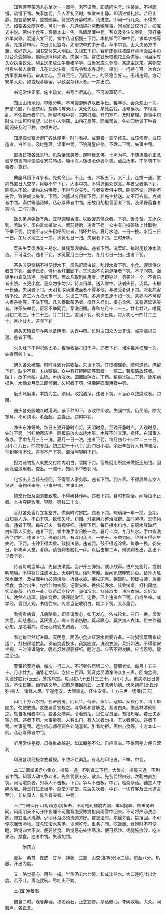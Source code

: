 <!-- { "loadSidebar": true } -->
　　知客客至茶汤点心单次一一调停。若不识面。即请问名号。住某处。不得疏慢。疏慢下罚。失事加罚。凡人客初至时。禅堂未止静。即请进堂礼佛。若已止静。报言请安单。或暂随喜。待堂内开静时来。请进堂。即问一行几众。不得失记。如要各处随喜者。可引一看。凡遇信施办斋散嚫等事。同当家公议行之。如库式中说。斋供小食等。客情本山一例。私情厚薄中罚。客众及外住法眷到。预打叠外单安置。混送入堂下罚。堂中私自招揽三下罚。本执知而不举中罚。求单求戒等事。先接待审问。次日引见监寺。如前求单式中开说。草率中罚。士大夫诸方书至。收好送入。回书交付来人明白。失误五下罚。客房床帐枕被席荐桌椅面盆手巾灯台茶壶物等。俱简点照料如法。失误下罚。常住钱米粮税花息斋供等。同当家库头众执事议处。施主送来放生牛鹿猪羊等。白当家库头登簿。某施主送来。某物交付看生某人收管。凡在此求住者。须先令看本寺规约。果能一一行持与否。次会众执事察其来历。审其立心。至详至细。乃再乃三。的系稳当好人。无诸违碍。方可安单入众。如或轻易容留。以致混杂非人者。一并出院。

　　书记常住正事。施主疏文。书写当尽其心。不可潦草苟且。

　　知山山场地段。界限分明。不可侵混他界以致争讼。每年尽。会众观山一次。开垦竹园。种植茶树。及杨梅等柴山。某处先伐。某处后伐。挂号挨次。不得混乱。不依指示者举罚。阿容不理中罚。夹笆打墙。开门塞户。及时整理。误事中罚时或上山照料悄望。以杜小人侧窃。山粮花息等。同库司议。各处园地该下种者。同园头及时下种。勿得失时。

　　知屋殿堂寮舍厨厂各处屋宇。时时看视。或漏者。宜早修盖。或该修者。或该造者。白监寺。及时整理。误事中罚。下院房屋应修。不理二下罚。失事中罚。

　　直板日夜各处巡行。见杂话戏笑者。即鸣板念佛。十声为率。不随板摄心正念者举罚夜间禅堂前各寮前鸣板。睡中有人随板念佛者举善。虚应故事。不举罚不举善者。查罚。

　　典座凡厨下斗争者。先劝令止。不止。击。木板五下。又不止。连擂一通。堂内外直日人查举。阿容不举下罚。大事中罚。不得造偏众饮食。与者受者俱下罚。除病人不论。诸物未供佛者。不得与众先食。与者受者俱中罚。除病不论。造物不先尝。致使咸淡失宜。下罚。油酱过分用者下罚。若施主特送。又不可吝惜。克减者中罚。斋供等造两样。私心厚薄者中罚。无故用胡椒香菌者下罚。及采野菌食者罚同。三时打板。

　　饭头暑月粥饭有余。宜早调理香洁。以致馊恶供众者。下罚。饭食备。又添众到。若缺少。须白直堂铺堂人。留前待后。违者下罚。众中有自持碗钵上灶取物。不举下罚。烧锅不与火头招呼照应者。锅坏共赔。夏月水池。一日一换。水笕三日一扫。冬月水池三日一换。水笕七日一扫。失误者下罚。三时开梆。

　　菜头生菜须净洗三易水。其腌菜须收盖。违者下罚。洗菜缸。每时用接净水洗洁。不可混杂。违者下罚。水笕夏月三日一扫。冬月七日一扫。违者下罚。

　　茶头五更烧锅不得便倾水下。须先赶起虫蚁。乱倾水者下罚。小食。馊饭供众者五下罚。面汤已备。俱付香灯置廊下。其洗面不次第混嚷者下罚。不举同罚。面架手巾宜洗洁净。违者下罚。面盆凡取别处用者。仍即夺盆。罚买盆一个。不肯赔者出院。五更小食。量众勿多勿少。待众归单。送入堂中。该剃头日。汤具。击梆一长通。失误者下罚。天明复取汤重洗面者不得与他。与者受者俱下罚。除老病客情不论。逢三六九扫水笕一次。失误二下罚。冬月逢五逢十扫一次。茶锅内不可容人煮杂物等。不举下罚。凡入寮取茶汤者。须径入径出。摄心念佛。其有迟延语笑者。许茶头举罚。阿容不举同罚。浆洗日期。春秋冬月十二十三。廿七廿八。唯夏月初二初三。十二十三。廿二廿三。差误下罚。剃头日期。每月初七十四廿二三十。月小廿九。差误下罚

　　柴头天晴宜早办柴以备阴雨。失误中罚。忙时白知众入堂普请。临期擂梆三通。差者下罚。

　　火头灶下不得积薪太多。每晚收拾打扫干净。违者下罚。烟冲每月扫理一次。失者罚钱十文。

　　碗头各处碗碟。时时寻簇行巡收拾。失误下罚。其取碗碟者。随时送还。淹留下罚。缺少不查。本执赔偿。众中有打碎碗碟等器者。一赔二。若瞋恼故碎者。一赔十。故不肯赔。出院。本执洗次。因而破碎者。下罚。粗糙洗破二下罚。除系病损免。水桶夏月洗过即倾倒。久积者下罚。供佛碗碟混用者中罚。

　　磨头凡磨事。本执为主。须用。收拾洁净。违者下罚。不当心以致腐败者。罚赔。

　　园头各处园地以时灌溉。该下种即下。该收种即收。失误中罚。仍买赔。除大寒月。不可烧地。冬至起。立春止。违时中罚。

　　净头东净等处。每日五更开静时点灯。天明时息。至晚开静时点。入观时息。失时下罚。当扫地面洁净。厕板前放火盆烧木屑。木屐不时查理。损坏。白知事人备办。手巾冬月三日一洗。夏月一日一洗。违者下罚。每月初七十四廿二三十日。月小廿九日。四次普浴。初三初十十八廿六此四日小浴。余日辛苦行人有牌准浴。乍到客情不论。差误不严下罚。混浴阿容俱下罚。

　　担力诸物担人俱要交付库内明白。含糊下罚。宿处就用所挑米做饭还船钱。因而泛滥混用者。查出。一赔十。知而不举者罚同。

　　化饭出入当径去径回。不得管人家务事。违者下罚。到人家。不得屏处与女人说话。寄物往来等。小事中罚。大事出院。

　　铺堂行饭及羹须要致敬。不得碗钵作声。违者下罚。食时有杂话。闻静鱼不止者。本执夺碗收箸。容隐。罚钱二十文。

　　香灯各处香灯宜各整齐。供桌时时拂拭。违者下罚。琉璃绳一年一换。至期。白知事人办。不白下罚。致使失坏。罚赔。灯罩用心整治泯缝。盖时紧掩。恐伤物命。违者下罚。每夜灯火。看视仔细。违者下罚。每日换水扫地。东厕木屐缺坏。白知事人买办。违者下罚。堂中净手水日换一次。暑月二次。冬月热水。手巾宜洗洁净烘晒。违者下罚。佛前灯烛。有混用乱点。一赔十。不举罚同。钟鼓不得迟早失时。下罚。击钟不得太重。致损法器。违者罚。鼓不得近涂壁。每季一换。剃头日。听梆声入堂。看牌。请首剃者触礼一拜。以后击梆二声。则次剃者出。乱出不举者下罚。

　　侍者每朝当早起。先自洗漱竟。当户开三弹指。或小欬声。进户先剔灯。或剔明琉璃。不得将灯炷遗地上。天明时息。诣师床座。当问讯夜睡安适否。备师火缸滚水面汤。及拭面手巾必须烘燥。折叠衣被。拂拭床席。粥饭时。预缓白师。后奉师食。食时出生。收拾什物衣服。记得安处。换佛前净水。装香拭桌。打扫房地。客至奉茶。侍立一处。待茶后毕接钟。调和浴水。持师浴巾。洗浣衣服。浆折如法。晚然点琉璃。随处烧香。晚课随堂毕。定香。已上违者各下罚。自或坐禅。或学经。香到入观。书信往来。传言当记收明白。糊涂下罚。大事量罚。

　　看病看病者。凡病略重。即普请发心。如无发心。依戒轮看。三日一换。须发大愿。起慈悲心。莫厌疲劳。病人言语伤触。莫起瞋心。莫贪病人衣钵。但生作福心想。是名看病。若无心顾管失调者。下罚。

　　看老每早然灯进房。天明息。面汤小食火缸滚水俱要齐备。三时粥饭菜蔬宜软适口。打扫房地拭桌。佛前烧香换水。药食随宜。洗浣衣服。浆折如法。不得偷安坐视。三时课诵随堂。晚点灯烛须要仔细。睡时息。应答不得发瞋。应当忍辱。敬之至也。

　　警策轮警老病。每次一行二人。不行者各罚银二分。警策老堂。每月十五三十。月小廿九。诵警老文毕。念佛三百声。观音势至清净海众各三声。回向念佛。功德殊胜行(云云)。警策病堂。每月初八十五廿三三十。月小廿九。重病须日日警策。不论日期。诵警病文毕。如前念佛回向云。上来念佛功德。伏愿抱病(比丘沙弥)某人。诸缘未尽。早遂痊安。大限难逃。径生安养。十方三世一切佛(云云)。

　　山门十方云水到。引进厨房。问讯毕。待茶。茶毕。送单。安顿行李。请上单随坐。勿使放逸。放逸者善言规之。斗争者和言解之。甚者白众。依丛林清规断之。辄自发粗者中罚。要各处随喜。令看勿拒。见任官员至。预报知客。若士夫乡宦亦同。违者下罚。大事量罚。人客出门。有人送者勿拒。无送者待送。违者下罚。大事量罚。远方信心师德要各处随喜者。引看勿拒。斋供小食等。十方本山一例。私心厚薄者中罚。

　　听用常住差拨。毋得推故躲避。如其偏差不公。自应直举。不得因差方便自营利

　　印房各项经板常要看视。不致坏烂紊乱。有私刻印记者。不举。中罚。

　　△(二)斋堂条示小集众。擂鼓一通。不到者二下罚。大集众。擂鼓三通。不到者中罚。知事人动气争斗者。先各罚银五分。散众。先各罚银四分。次鞫曲直加罚。闲话喧杂者。知事人不击板。下罚。争斗不击板。中罚。临斋杂话。铺堂人夺碗收箸。禅堂打过堂板毕。斋堂方铺堂。先后失次者。中罚。一切宾客及云水道友至时。非执事人。乱言冒突者。中罚。

　　△(三)调理行人(附药方)挑担者。不可走到便脱衣服。乘风捉虱。做重务者同。风雨阴天不可开怀夜睡不可露背腹受寒挑担风雨雪中回来。不可将热汤洗赤脚。即宜温水洗脚。少顷沐浴必须洗透方好。若衣湿时。烘燥方着。挑担回。不可便吃面饭冷物。宜先饮滚水茶汤。少顷吃食。重务亦同。吃饭面。食饱时不可便睡。略觉四大不安。便要禁食。略觉恶心头疼寒热。便可括沙。或腿腕放沙。吃五果汤。禁食。违者中罚。失事加罚。

　　　　附药方

　　麦芽　紫苏　陈皮　甘草　神麹　生姜　山查(各等分)水二钟。煎至八分。热服。汗出为度。

　　又　略觉恶心。用盐一撮。半热汤五六七碗。和成淡盐水。大口连吃吐出为度。若不吐。再吃数碗。尽吐出不妨。

　　△(四)晚餐偈

　　僧食二时。晚餐非理。权名药石。正念宜修。杂话散心。夺碗收箸。大众。闻磬声。各正念。

